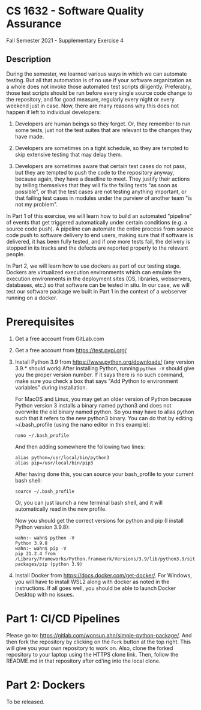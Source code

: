 # CS 1632 - Software Quality Assurance
Fall Semester 2021 - Supplementary Exercise 4

## Description

During the semester, we learned various ways in which we can automate testing.
But all that automation is of no use if your software organization as a whole
does not invoke those automated test scripts diligently.  Preferably, those test
scripts should be run before every single source code change to the repository,
and for good measure, regularly every night or every weekend just in case.  Now,
there are many reasons why this does not happen if left to individual
developers:

1. Developers are human beings so they forget.  Or, they remember to run some
   tests, just not the test suites that are relevant to the changes they have
made.

1. Developers are sometimes on a tight schedule, so they are tempted to skip
   extensive testing that may delay them.

1. Developers are sometimes aware that certain test cases do not pass, but they
   are tempted to push the code to the repository anyway, because again, they
have a deadline to meet.  They justify their actions by telling themselves that
they will fix the failing tests "as soon as possible", or that the test cases
are not testing anything important, or that failing test cases in modules under
the purview of another team "is not my problem".

In Part 1 of this exercise, we will learn how to build an automated "pipeline"
of events that get triggered automatically under certain conditions (e.g. a
source code push).  A pipeline can automate the entire process from source code
push to software delivery to end users, making sure that if software is
delivered, it has been fully tested, and if one more tests fail, the delivery is
stopped in its tracks and the defects are reported properly to the relevant
people.

In Part 2, we will learn how to use dockers as part of our testing stage.
Dockers are virtualized execution environments which can emulate the execution
environments in the deployment sites (OS, libraries, webservers, databases,
etc.) so that software can be tested in situ.  In our case, we will test our
software package we built in Part 1 in the context of a webserver running on a
docker.

# Prerequisites

1. Get a free account from GitLab.com

1. Get a free account from https://test.pypi.org/

1. Install Python 3.9 from https://www.python.org/downloads/ (any version 3.9.*
   should work) After installing Python, running `python -V` should give you the
proper version number.  If it says there is no such command, make sure you check
a box that says "Add Python to environment variables" during installation.

   For MacOS and Linux, you may get an older version of Python because Python
version 3 installs a binary named python3 and does not overwrite the old binary
named python.  So you may have to alias python such that it refers to the new
python3 binary.  You can do that by editing ~/.bash_profile (using the nano
editor in this example):

   ```
   nano ~/.bash_profile
   ```

   And then adding somewhere the following two lines:

   ```
   alias python=/usr/local/bin/python3
   alias pip=/usr/local/bin/pip3
   ```

   After having done this, you can source your bash_profile to your current bash shell:

   ```
   source ~/.bash_profile
   ```

   Or, you can just launch a new terminal bash shell, and it will automatically read in the new profile.
    
   Now you should get the correct versions for python and pip (I install Python version 3.9.8):

   ```
   wahn:~ wahn$ python -V
   Python 3.9.8
   wahn:~ wahn$ pip -V
   pip 21.2.4 from /Library/Frameworks/Python.framework/Versions/3.9/lib/python3.9/site-packages/pip (python 3.9)
   ```

1. Install Docker from https://docs.docker.com/get-docker/. For Windows, you will
   have to install WSL2 along with docker as noted in the instructions.  If all
goes well, you should be able to launch Docker Desktop with no issues.

# Part 1: CI/CD Pipelines

Please go to: https://gitlab.com/wonsun.ahn/simple-python-package/.  And
then fork the repository by clicking on the `Fork` button at the top right.
This will give you your own repository to work on.  Also, clone the forked
repository to your laptop using the HTTPS clone link.  Then, follow the
README.md in that repository after cd'ing into the local clone.

# Part 2: Dockers

To be released.
